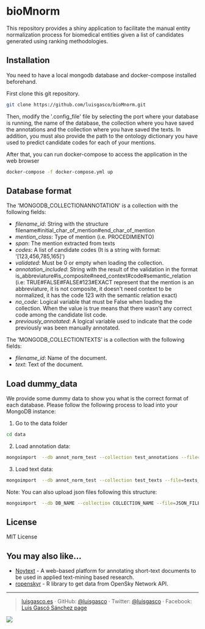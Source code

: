 # bioMnorm

This repository provides a shiny application to facilitate the manual entity normalization process for biomedical entities given a list of candidates generated using ranking methodologies. 

## Installation
You need to have a local mongodb database and docker-compose installed beforehand.

First clone this git repository. 

``` bash
git clone https://github.com/luisgasco/bioMnorm.git
```

Then, modify the '.config_file' file by selecting the port where your database is running, the name of the database, the collection where you have saved the annotations and the collection where you have saved the texts. In addition, you must also provide the path to the ontology dictionary you have used to predict candidate codes for each of your mentions. 

After that, you can run docker-compose to access the application in the web browser
``` bash
docker-compose -f docker-compose.yml up
```

## Database format

The 'MONGODB_COLLECTIONANNOTATION' is a collection with the following fields: 

- *filename_id*: String with the structure filename#initial_char_of_mention#end_char_of_mention
- *mention_class*: Type of mention (i.e. PROCEDIMIENTO)
- *span*: The mention extracted from texts
- *codes*: A list of candidate codes (It is a string with format: '[123,456,785,165]')
- *validated*: Must be 0 or empty when loading the collection.
- *annotation_included*: String with the result of the validation in the format is_abbreviature#is_composite#need_context#code#semantic_relation (i.e: TRUE#FALSE#FALSE#123#EXACT represent that the mention is an abbreviature, it is not composite, it doesn't need context to be normalized, it has the code 123 with the semantic relation exact)
- *no_code*: Logical variable that must be False when loading the collection. When the value is true means that there wasn't any correct code among the candidate list code.
- *previously_annotated*: A logical variable used to indicate that the code previously was been manually annotated.

The 'MONGODB_COLLECTIONTEXTS' is a collection with the following fields:
- *filename_id*: Name of the document. 
- *text*: Text of the document.

## Load dummy_data
We provide some dummy data to show you what is the correct format of each database. Please follow the following process to load into your MongoDB instance:

1. Go to the data folder
``` bash
cd data
```

2. Load annotation data:
``` bash
mongoimport  --db annot_norm_test --collection test_annotations --file=results_test2.tsv --type=tsv --headerline
```

3. Load text data:
``` bash
mongoimport  --db annot_norm_test --collection test_texts --file=texts_test2.tsv --type=tsv --headerline
```

Note: You can also upload json files following this structure:
``` bash
mongoimport  --db DB_NAME --collection COLLECTION_NAME --file=JSON_FILE_NAME.json --type=json --jsonArray
```


## License
MIT License

## You may also like…

  - [Noytext](https://github.com/luisgasco/Ropensky) - A web-based platform for annotating short-text documents to be used in applied     text-mining based research.
  - [ropenskyr](https://github.com/luisgasco/openskyr) - R library to get data from OpenSky Network API.
 

-------


> [luisgasco.es](http://luisgasco.es/) · GitHub:
> [@luisgasco](https://github.com/luisgasco) · Twitter:
> [@luisgasco](https://twitter.com/luisgasco) · Facebook: [Luis Gascó
> Sánchez
> page](https://www.facebook.com/Luis-Gasco-Sanchez-165003227504667)

  <a href="https://paypal.me/luisgasco?locale.x=es_ES">
    <img src="https://img.shields.io/badge/$-donate-ff69b4.svg?maxAge=2592000&amp;style=flat">
  </a>
